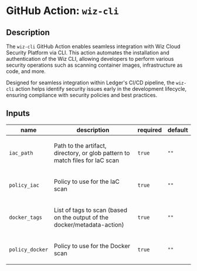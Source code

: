 # GitHub Action: `wiz-cli`

<!-- action-docs-description source="action.yml" -->
## Description

The `wiz-cli` GitHub Action enables seamless integration with Wiz Cloud Security Platform via CLI. This action automates the installation and authentication of the Wiz CLI, allowing developers to perform various security operations such as scanning container images, infrastructure as code, and more.

Designed for seamless integration within Ledger's CI/CD pipeline, the `wiz-cli` action helps identify security issues early in the development lifecycle, ensuring compliance with security policies and best practices.
<!-- action-docs-description source="action.yml" -->
<!-- action-docs-inputs source="action.yml" -->
## Inputs

| name | description | required | default |
| --- | --- | --- | --- |
| `iac_path` | <p>Path to the artifact, directory, or glob pattern to match files for IaC scan</p> | `true` | `""` |
| `policy_iac` | <p>Policy to use for the IaC scan</p> | `true` | `""` |
| `docker_tags` | <p>List of tags to scan (based on the output of the docker/metadata-action)</p> | `true` | `""` |
| `policy_docker` | <p>Policy to use for the Docker scan</p> | `true` | `""` |
<!-- action-docs-inputs source="action.yml" -->

<!-- action-docs-outputs source="action.yml" -->

<!-- action-docs-outputs source="action.yml" -->